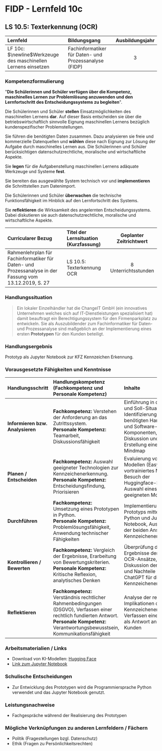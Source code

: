 # FIDP - Lernfeld 10c

## LS 10.5: Texterkennung (OCR)

| Lernfeld | Bildungsgang | Ausbildungsjahr |
| :--- | :--- | :---: |
| LF 10c:</br>$\newline$Werkzeuge des maschinellen Lernens einsetzen | Fachinformatiker für Daten- und Prozessanalyse (FIDP) | 3 |

### Kompetenzformulierung

"**Die Schülerinnen und Schüler verfügen über die Kompetenz, maschinelles Lernen zur
Problemlösung anzuwenden und den Lernfortschritt des Entscheidungssystems zu
begleiten**".

Die Schülerinnen und Schüler **stellen** Einsatzmöglichkeiten des maschinellen Lernens **dar**.
Auf dieser Basis entscheiden sie über die betriebswirtschaftlich sinnvolle Eignung maschinellen Lernens bezüglich kundenspezifischer Problemstellungen.

Sie führen die benötigten Daten zusammen. Dazu analysieren sie freie und kommerzielle
Datenquellen und **wählen** diese nach Eignung zur Lösung der Aufgabe durch maschinelles
Lernen aus. Die Schülerinnen und Schüler berücksichtigen datenschutzrechtliche, moralische und wirtschaftliche Aspekte.

Sie **legen** für die Aufgabenstellung maschinellen Lernens adäquate Werkzeuge und Systeme **fest**.

Sie bereiten das ausgewählte System technisch vor und **implementieren** die Schnittstellen
zum Datenimport.

Die Schülerinnen und Schüler **überwachen** die technische Funktionsfähigkeit im Hinblick
auf den Lernfortschritt des Systems.

Sie **reflektieren** die Wirksamkeit des angelernten Entscheidungssystems. Dabei diskutieren
sie auch datenschutzrechtliche, moralische und wirtschaftliche Aspekte.

| Curricularer Bezug | Titel der Lernsituation (Kurzfassung) | Geplanter Zeitrichtwert |
| :--- | :--- | :---: |
| Rahmenlehrplan für Fachinformatiker für Daten- und Prozessanalyse in der Fassung vom 13.12.2019, S. 27 | LS 10.5: Texterkennung OCR | 8 Unterrichtsstunden |

### Handlungssituation

> Ein lokaler Einzelhändler hat die ChangeIT GmbH (ein innovatives Unternehmen welches sich auf IT-Dienstleistungen spezialisiert hat) damit beauftragt ein Berechtigungssystem für den Firmenparkplatz zu entwickeln. Sie als Auszubildender zum Fachinformatiker für Daten- und Prozessanalyse sind maßgeblich an der Implementierung eines ersten **Prototypen** für den Kunden beteiligt.

### Handlungsergebnis

Prototyp als Jupyter Notebook zur KFZ Kennzeichen Erkennung.

<div style="page-break-after: always;"></div>

### Vorausgesetzte Fähigkeiten und Kenntnisse

| Handlungsschritt | Handlungskompetenz (Fachkompetenz und Personale Kompetenz) | Inhalte | Sozialform/Methoden |
| :--- | :--- | :--- | :--- |
| **Informieren bzw. Analysieren** | **Fachkompetenz:** Verstehen der Anforderung an das Zutrittssystem. <br> **Personale Kompetenz:** Teamarbeit, Diskussionsfähigkeit | Einführung in die Ist- und Soll-Situation, Identifizierung der benötigten Hardware- und Software-Komponenten, Diskussion und Erstellung einer Mindmap | Plenumsdiskussion, Gruppenarbeit, Mindmap-Erstellung |
| **Planen / Entscheiden** | **Fachkompetenz:** Auswahl geeigneter Technologien zur Kennzeichenerkennung. <br> **Personale Kompetenz:** Entscheidungsfindung, Priorisieren | Evaluierung von OCR-Modellen (EasyOCR vs. vortrainiertes Modell), Besuch der Huggingface-Seite zur Auswahl eines geeigneten Modells | Gruppenarbeit, Internetrecherche, Entscheidungsfindung |
| **Durchführen** | **Fachkompetenz:** Umsetzung eines Prototypen in Python. <br> **Personale Kompetenz:** Problemlösungsfähigkeit, Anwendung technischer Fähigkeiten | Implementierung des Prototyps mittels Python und Jupyter Notebook, Ausführung der beiden Ansätze zur Kennzeichenerkennung | Einzelarbeit oder Kleingruppenarbeit, praktische Programmierarbeit |
| **Kontrollieren / Bewerten** | **Fachkompetenz:** Vergleich der Ergebnisse, Erarbeitung von Bewertungskriterien. <br> **Personale Kompetenz:** Kritische Reflexion, analytisches Denken | Überprüfung der Ergebnisse der beiden OCR-Ansätze, Diskussion der Vor- und Nachteile von ChatGPT für die Kennzeichenerkennung | Gruppenarbeit, Diskussion, kritische Reflexion |
| **Reflektieren** | **Fachkompetenz:** Verständnis rechtlicher Rahmenbedingungen (DSGVO), Verfassen einer rechtlich fundierten Antwort. <br> **Personale Kompetenz:** Verantwortungsbewusstsein, Kommunikationsfähigkeit | Analyse der rechtlichen Implikationen der Kennzeichenerfassung, Verfassen einer E-Mail als Antwort an den Kunden | Einzelarbeit, Recherche, Verfassen einer schriftlichen Antwort |


### Arbeitsmaterialien / Links

- Download von KI-Modellen: [Hugging Face](https://huggingface.co/)
- [Link zum Jupyter Notebook](https://github.com/jtuttas/datenanalyse/neuronalesNetzwerk/ocr/ocr.ipynb)

### Schulische Entscheidungen

- Zur Entwicklung des Prototypen wird die Programmiersprache Python verwendet und das Jupyter Notebook genutzt.

### Leistungsnachweise

- Fachgespräche während der Realisierung des Prototypen

### Mögliche Verknüpfungen zu anderen Lernfeldern / Fächern

- Politik (Fragestellungen bzgl. Datenschutz)
- Ethik (Fragen zu Persönlichkeitsrechten)
